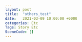 ```yaml
---
layout: post
title:  "others_test"
date:   2021-03-09 10:00:00 +0000
categories: Etc
Tags: Story Etc
SceneCode: []
---
```

